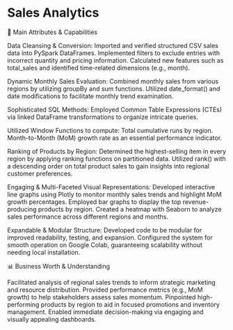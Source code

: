 # Sales Analytics

📂 Main Attributes & Capabilities 

Data Cleansing & Conversion: 
Imported and verified structured CSV sales data into PySpark DataFrames. 
Implemented filters to exclude entries with incorrect quantity and pricing information. 
Calculated new features such as total_sales and identified time-related dimensions (e.g., month). 

Dynamic Monthly Sales Evaluation: 
Combined monthly sales from various regions by utilizing groupBy and sum functions. 
Utilized date_format() and date modifications to facilitate monthly trend examination. 

Sophisticated SQL Methods: 
Employed Common Table Expressions (CTEs) via linked DataFrame transformations to organize intricate queries. 

Utilized Window Functions to compute: 
Total cumulative runs by region. 
Month-to-Month (MoM) growth rate as an essential performance indicator. 

Ranking of Products by Region: 
Determined the highest-selling item in every region by applying ranking functions on partitioned data. 
Utilized rank() with a descending order on total product sales to gain insights into regional customer preferences. 

Engaging & Multi-Faceted Visual Representations: 
Developed interactive line graphs using Plotly to monitor monthly sales trends and highlight MoM growth percentages. 
Employed bar graphs to display the top revenue-producing products by region. 
Created a heatmap with Seaborn to analyze sales performance across different regions and months. 

Expandable & Modular Structure: 
Developed code to be modular for improved readability, testing, and expansion. 
Configured the system for smooth operation on Google Colab, guaranteeing scalability without needing local installation. 

📊 Business Worth & Understanding 

Facilitated analysis of regional sales trends to inform strategic marketing and resource distribution. 
Provided performance metrics (e.g., MoM growth) to help stakeholders assess sales momentum. 
Pinpointed high-performing products by region to aid in focused promotions and inventory management. 
Enabled immediate decision-making via engaging and visually appealing dashboards. 

